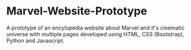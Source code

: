 # Marvel-Website-Prototype
A prototype of an encylopedia website about Marvel and it's cinematic universe with multiple pages developed using HTML, CSS (Bootstrap), Python and Javascript.
